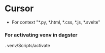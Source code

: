 # Cursor
* For context "*.py, *.html, *.css, *.js, *.svelte"
### For activating venv in dagster 
 . venv/Scripts/activate

